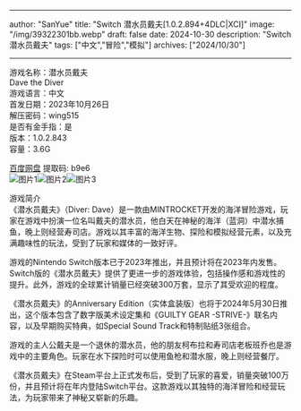 
---
author: "SanYue"
title: "Switch 潜水员戴夫[1.0.2.894+4DLC|XCI]"
image: "/img/39322301bb.webp"
draft: false
date: 2024-10-30
description: "Switch 潜水员戴夫"
tags: ["中文","冒险","模拟"]
archives: ["2024/10/30"]

---

游戏名称：潜水员戴夫   
Dave the Diver    
游戏语言：中文  
首发日期：2023年10月26日  
解压密码：wing515  
是否有金手指：是  
版本：1.0.2.843   
容量：3.6G

[百度网盘](https://pan.baidu.com/s/18Fs14NSNHHLVq7-BC3HGaQ) 提取码: b9e6  
![图片1](/img/ad710e3c4e.jpg)![图片2](/img/1c0a41889.jpg)![图片3](/img/a38dcd56c.jpg)  

游戏简介  
《潜水员戴夫》（Diver: Dave）是一款由MINTROCKET开发的海洋冒险游戏，玩家在游戏中扮演一位名叫戴夫的潜水员，他白天在神秘的海洋（蓝洞）中潜水捕鱼，晚上则经营寿司店。游戏以其丰富的海洋生物、探险和模拟经营元素，以及充满趣味性的玩法，受到了玩家和媒体的一致好评。

游戏的Nintendo Switch版本已于2023年推出，并且预计将在2023年内发售。Switch版的《潜水员戴夫》提供了更进一步的游戏体验，包括操作感和游戏性的提升。此外，游戏的全球累计销量已经突破300万套，显示了其受欢迎的程度。

《潜水员戴夫》的Anniversary Edition（实体盒装版）也将于2024年5月30日推出，这个版本包含了数字版美术设定集和《GUILTY GEAR -STRIVE-》联名内容，以及早期购买特典，如Special Sound Track和特制贴纸3张组合。

游戏的主人公戴夫是一个退休的潜水员，他的朋友柯布拉和寿司店老板班乔也是游戏中的主要角色。玩家在水下探险时可以使用鱼枪和潜水服，晚上则经营餐厅。

《潜水员戴夫》在Steam平台上正式发布后，受到了玩家的喜爱，销量突破100万份，并且预计将在年内登陆Switch平台。这款游戏以其独特的海洋冒险和经营玩法，为玩家带来了神秘又崭新的乐趣。
